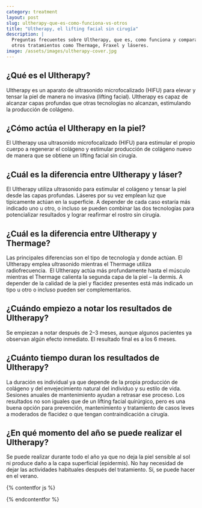 ```yaml
---
category: treatment
layout: post
slug: ultherapy-que-es-como-funciona-vs-otros
title: "Ultherapy, el lifting facial sin cirugía"
description: |
  Preguntas frecuentes sobre Ultherapy, que es, como funciona y comparativo con
  otros tratamientos como Thermage, Fraxel y láseres.
image: /assets/images/ultherapy-cover.jpg
---
```


## ¿Qué es el Ultherapy?

Ultherapy es un aparato de ultrasonido microfocalizado (HIFU) para elevar y
tensar la piel de manera no invasiva (lifting facial). Ultherapy es capaz de
alcanzar capas profundas que otras tecnologías no alcanzan, estimulando la
producción de colágeno.

## ¿Cómo actúa el Ultherapy en la piel?

El Ultherapy usa ultrasonido microfocalizado (HIFU) para estimular el propio
cuerpo a regenerar el colágeno y estimular producción de colágeno nuevo de
manera que se obtiene un lifting facial sin cirugía.

## ¿Cuál es la diferencia entre Ultherapy y láser?

El Ultherapy utiliza ultrasonido para estimular el colágeno y tensar la piel
desde las capas profundas. Láseres por su vez emplean luz que típicamente actúan
en la superficie. A depender de cada caso estaría más indicado uno u otro, o
incluso se pueden combinar las dos tecnologías para potencializar resultados y
lograr reafirmar el rostro sin cirugía.

## ¿Cuál es la diferencia entre Ultherapy y Thermage?

Las principales diferencias son el tipo de tecnología y donde actúan. El
Ultherapy emplea ultrasonido mientras el Thermage utiliza radiofrecuencia.  El
Ultherapy actúa más profundamente hasta el músculo mientras el Thermage calienta
la segunda capa de la piel – la dermis. A depender de la calidad de la piel y
flacidez presentes está más indicado un tipo u otro o incluso pueden ser
complementarios. 

## ¿Cuándo empiezo a notar los resultados de Ultherapy?

Se empiezan a notar después de 2–3 meses, aunque algunos pacientes ya observan
algún efecto inmediato. El resultado final es a los 6 meses. 

## ¿Cuánto tiempo duran los resultados de Ultherapy?

La duración es individual ya que depende de la propia producción de colágeno y
del envejecimiento natural del individuo y su estilo de vida. Sesiones anuales
de mantenimiento ayudan a retrasar ese proceso. Los resultados no son iguales
que de un lifting facial quirúrgico, pero es una buena opción para prevención,
mantenimiento y tratamiento de casos leves a moderados de flacidez o que tengan
contraindicación a cirugía. 

## ¿En qué momento del año se puede realizar el Ultherapy?

Se puede realizar durante todo el año ya que no deja la piel sensible al sol ni
produce daño a la capa superficial (epidermis). No hay necesidad de dejar las
actividades habituales después del tratamiento. Sí, se puede hacer en el verano.

{% contentfor js %}
  <script type="application/ld+json">
    {
      "@context": "https://schema.org",
      "@type": "FAQPage",
      "breadcrumb": {
        "@context": "https://schema.org",
        "@type": "BreadcrumbList",
        "itemListElement": [{
          "@type": "ListItem",
          "position": 1,
          "name": "Tratamientos",
          "item": "https://www.dermabile.es/tratamientos"
        },
        {
          "@type": "ListItem",
          "position": 2,
          "name": "Ultherapy, el lifting facial sin cirugía",
          "item": "https://www.dermabile.es/tratamientos/ultherapy-que-es-como-funciona-vs-otros"
        }]
      },
      "mainEntity": [
        {
          "@type": "Question",
          "name": "¿Qué es el Ultherapy?",
          "acceptedAnswer": {
            "@type": "Answer",
            "text": "Ultherapy es un aparato de ultrasonido microfocalizado (HIFU) para elevar y tensar la piel de manera no invasiva (lifting facial). Ultherapy es capaz de alcanzar capas profundas que otras tecnologías no alcanzan, estimulando la producción de colágeno."
          }
        },{
          "@type": "Question",
          "name": "¿Cómo actúa el Ultherapy en la piel?",
          "acceptedAnswer": {
            "@type": "Answer",
            "text": "El Ultherapy usa ultrasonido microfocalizado (HIFU) para estimular el propio cuerpo a regenerar el colágeno y estimular producción de colágeno nuevo de manera que se obtiene un lifting facial sin cirugía."
          }
        },{
          "@type": "Question",
          "name": "¿Cuál es la diferencia entre Ultherapy y láser?",
          "acceptedAnswer": {
            "@type": "Answer",
            "text": "El Ultherapy utiliza ultrasonido para estimular el colágeno y tensar la piel desde las capas profundas. Láseres por su vez emplean luz que típicamente actúan en la superficie. A depender de cada caso estaría más indicado uno u otro, o incluso se pueden combinar las dos tecnologías para potencializar resultados y lograr reafirmar el rostro sin cirugía."
          }
        },{
          "@type": "Question",
          "name": "¿Cuál es la diferencia entre Ultherapy y Thermage?",
          "acceptedAnswer": {
            "@type": "Answer",
            "text": "Las principales diferencias son el tipo de tecnología y donde actúan. El Ultherapy emplea ultrasonido mientras el Thermage utiliza radiofrecuencia.  El Ultherapy actúa más profundamente hasta el músculo mientras el Thermage calienta la segunda capa de la piel – la dermis. A depender de la calidad de la piel y flacidez presentes está más indicado un tipo u otro o incluso pueden ser complementarios."
          }
        },{
          "@type": "Question",
          "name": "¿Cuándo empiezo a notar los resultados de Ultherapy?",
          "acceptedAnswer": {
            "@type": "Answer",
            "text": "Se empiezan a notar después de 2–3 meses, aunque algunos pacientes ya observan algún efecto inmediato. El resultado final es a los 6 meses."
          }
        },{
          "@type": "Question",
          "name": "¿Cuánto tiempo duran los resultados de Ultherapy?",
          "acceptedAnswer": {
            "@type": "Answer",
            "text": "La duración es individual ya que depende de la propia producción de colágeno y del envejecimiento natural del individuo y su estilo de vida. Sesiones anuales de mantenimiento ayudan a retrasar ese proceso. Los resultados no son iguales que de un lifting facial quirúrgico, pero es una buena opción para prevención, mantenimiento y tratamiento de casos leves a moderados de flacidez o que tengan contraindicación a cirugía."
          }
        },{
          "@type": "Question",
          "name": "¿En qué momento del año se puede realizar el Ultherapy?",
          "acceptedAnswer": {
            "@type": "Answer",
            "text": "Se puede realizar durante todo el año ya que no deja la piel sensible al sol ni produce daño a la capa superficial (epidermis). No hay necesidad de dejar las actividades habituales después del tratamiento. Sí, se puede hacer en el verano."
          }
        }
      ]
    }
  </script>
{% endcontentfor %}
